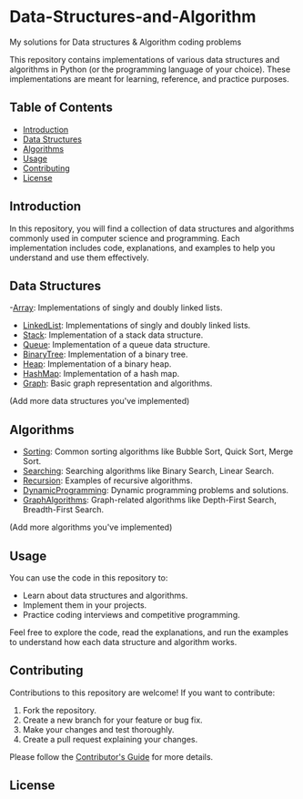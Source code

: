 # Data-Structures-and-Algorithm
My solutions for Data structures &amp; Algorithm coding problems

This repository contains implementations of various data structures and algorithms in Python (or the programming language of your choice). These implementations are meant for learning, reference, and practice purposes.

## Table of Contents

- [Introduction](#introduction)
- [Data Structures](#data-structures)
- [Algorithms](#algorithms)
- [Usage](#usage)
- [Contributing](#contributing)
- [License](#license)

## Introduction

In this repository, you will find a collection of data structures and algorithms commonly used in computer science and programming. Each implementation includes code, explanations, and examples to help you understand and use them effectively.

## Data Structures

-[Array](data_structures/Array): Implementations of singly and doubly linked lists.
- [LinkedList](data_structures/linked_list.py): Implementations of singly and doubly linked lists.
- [Stack](data_structures/stack.py): Implementation of a stack data structure.
- [Queue](data_structures/queue.py): Implementation of a queue data structure.
- [BinaryTree](data_structures/binary_tree.py): Implementation of a binary tree.
- [Heap](data_structures/heap.py): Implementation of a binary heap.
- [HashMap](data_structures/hash_map.py): Implementation of a hash map.
- [Graph](data_structures/graph.py): Basic graph representation and algorithms.

(Add more data structures you've implemented)

## Algorithms

- [Sorting](algorithms/sorting.py): Common sorting algorithms like Bubble Sort, Quick Sort, Merge Sort.
- [Searching](algorithms/searching.py): Searching algorithms like Binary Search, Linear Search.
- [Recursion](algorithms/recursion.py): Examples of recursive algorithms.
- [DynamicProgramming](algorithms/dynamic_programming.py): Dynamic programming problems and solutions.
- [GraphAlgorithms](algorithms/graph_algorithms.py): Graph-related algorithms like Depth-First Search, Breadth-First Search.

(Add more algorithms you've implemented)

## Usage

You can use the code in this repository to:

- Learn about data structures and algorithms.
- Implement them in your projects.
- Practice coding interviews and competitive programming.

Feel free to explore the code, read the explanations, and run the examples to understand how each data structure and algorithm works.

## Contributing

Contributions to this repository are welcome! If you want to contribute:

1. Fork the repository.
2. Create a new branch for your feature or bug fix.
3. Make your changes and test thoroughly.
4. Create a pull request explaining your changes.

Please follow the [Contributor's Guide](CONTRIBUTING.md) for more details.

## License
